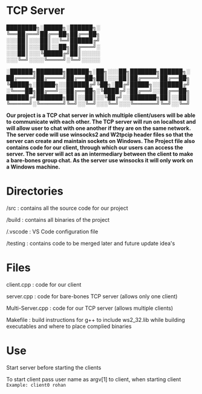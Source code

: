 # TCP Server

████████╗░█████╗░██████╗░                          
╚══██╔══╝██╔══██╗██╔══██╗                          
░░░██║░░░██║░░╚═╝██████╔╝                           
░░░██║░░░██║░░██╗██╔═══╝░                         
░░░██║░░░╚█████╔╝██║░░░░░                            
░░░╚═╝░░░░╚════╝░╚═╝░░░░░                           
                                                    
 
 
░██████╗███████╗██████╗░██╗░░░██╗███████╗██████╗░ 
██╔════╝██╔════╝██╔══██╗██║░░░██║██╔════╝██╔══██╗ 
╚█████╗░█████╗░░██████╔╝╚██╗░██╔╝█████╗░░██████╔╝ 
░╚═══██╗██╔══╝░░██╔══██╗░╚████╔╝░██╔══╝░░██╔══██╗ 
██████╔╝███████╗██║░░██║░░╚██╔╝░░███████╗██║░░██║ 
╚═════╝░╚══════╝╚═╝░░╚═╝░░░╚═╝░░░╚══════╝╚═╝░░╚═╝ 

**Our project is a TCP chat server in which multiple client/users will be able to communicate with each other. The TCP server will run on localhost and will allow user to chat with one another if they are on the same network. The server code will use winsocks2 and W2tpcip header files so that the server can create and maintain sockets on Windows. The Project file also contains code for our client, through which our users can access the server. The server will act as an intermediary between the client to make a bare-bones group chat. As the server use winsocks it will only work on a Windows machine.**


# Directories
/src : contains all the source code for our project

/build : contains all binaries of the project

/.vscode : VS Code configuration file

/testing : contains code to be merged later and future update idea's

# Files

client.cpp : code for our client 

server.cpp : code for bare-bones TCP server (allows only one client)

Multi-Server.cpp : code for our TCP server (allows multiple clients)

Makefile : build instructions for g++ to include ws2_32.lib while building executables and where to place complied binaries 


# Use
Start server before starting the clients

To start client pass user name as argv[1] to client, when starting client 
`Example: client0 rohan`
